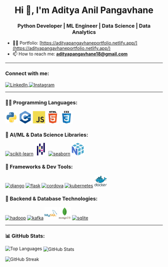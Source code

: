 <h1 align="center">Hi 👋, I'm Aditya Anil Pangavhane</h1>
<h3 align="center">Python Developer | ML Engineer | Data Science | Data Analytics</h3>

- 👨‍💻 Portfolio: [https://adityapangavhaneportfolio.netlify.app/](https://adityapangavhaneportfolio.netlify.app/)
- 📫 How to reach me: **adityapangavhane18@gmail.com**

---

<h3 align="left">Connect with me:</h3>
<p align="left">
  <a href="https://linkedin.com/in/aditya-pangavhane-803481217" target="blank">
    <img align="center" src="https://raw.githubusercontent.com/rahuldkjain/github-profile-readme-generator/master/src/images/icons/Social/linked-in-alt.svg" alt="LinkedIn" height="30" width="40" />
  </a>
  <a href="https://www.instagram.com/_aditya_pangavhane" target="blank">
    <img align="center" src="https://raw.githubusercontent.com/rahuldkjain/github-profile-readme-generator/master/src/images/icons/Social/instagram.svg" alt="Instagram" height="30" width="40" />
  </a>
</p>

---

<h3 align="left">🧑‍💻 Programming Languages:</h3>
<p align="left">
  <a href="#"><img src="https://raw.githubusercontent.com/devicons/devicon/master/icons/python/python-original.svg" alt="python" width="40" height="40"/></a>
  <a href="#"><img src="https://raw.githubusercontent.com/devicons/devicon/master/icons/cplusplus/cplusplus-original.svg" alt="cplusplus" width="40" height="40"/></a>
  <a href="#"><img src="https://raw.githubusercontent.com/devicons/devicon/master/icons/javascript/javascript-original.svg" alt="javascript" width="40" height="40"/></a>
  <a href="#"><img src="https://raw.githubusercontent.com/devicons/devicon/master/icons/html5/html5-original-wordmark.svg" alt="html5" width="40" height="40"/></a>
  <a href="#"><img src="https://raw.githubusercontent.com/devicons/devicon/master/icons/css3/css3-original-wordmark.svg" alt="css3" width="40" height="40"/></a>
</p>

<h3 align="left">🤖 AI/ML & Data Science Libraries:</h3>
<p align="left">
  <a href="#"><img src="https://upload.wikimedia.org/wikipedia/commons/0/05/Scikit_learn_logo_small.svg" alt="scikit-learn" width="40" height="40"/></a>
  <a href="#"><img src="https://raw.githubusercontent.com/devicons/devicon/master/icons/pandas/pandas-original.svg" alt="pandas" width="40" height="40"/></a>
  <a href="#"><img src="https://seaborn.pydata.org/_images/logo-mark-lightbg.svg" alt="seaborn" width="40" height="40"/></a>
  <a href="#"><img src="https://raw.githubusercontent.com/devicons/devicon/master/icons/numpy/numpy-original.svg" alt="numpy" width="40" height="40"/></a>
</p>

<h3 align="left">🧱 Frameworks & Dev Tools:</h3>
<p align="left">
  <a href="#"><img src="https://cdn.worldvectorlogo.com/logos/django.svg" alt="django" width="40" height="40"/></a>
   <a href="#"><img src="https://cdn.jsdelivr.net/gh/devicons/devicon/icons/flask/flask-original.svg" alt="flask" width="40" height="40"/></a>
  <a href="#"><img src="https://www.vectorlogo.zone/logos/apache_cordova/apache_cordova-icon.svg" alt="cordova" width="40" height="40"/></a>
  <a href="#"><img src="https://www.vectorlogo.zone/logos/kubernetes/kubernetes-icon.svg" alt="kubernetes" width="40" height="40"/></a>
  <a href="#"><img src="https://raw.githubusercontent.com/devicons/devicon/master/icons/docker/docker-original-wordmark.svg" alt="docker" width="40" height="40"/></a>
</p>

<h3 align="left">💾 Backend & Database Technologies:</h3>
<p align="left">
  <a href="#"><img src="https://www.vectorlogo.zone/logos/apache_hadoop/apache_hadoop-icon.svg" alt="hadoop" width="40" height="40"/></a>
  <a href="#"><img src="https://www.vectorlogo.zone/logos/apache_kafka/apache_kafka-icon.svg" alt="kafka" width="40" height="40"/></a>
  <a href="#"><img src="https://raw.githubusercontent.com/devicons/devicon/master/icons/mysql/mysql-original-wordmark.svg" alt="mysql" width="40" height="40"/></a>
  <a href="#"><img src="https://raw.githubusercontent.com/devicons/devicon/master/icons/mongodb/mongodb-original-wordmark.svg" alt="mongodb" width="40" height="40"/></a>
  <a href="#"><img src="https://www.vectorlogo.zone/logos/sqlite/sqlite-icon.svg" alt="sqlite" width="40" height="40"/></a>
</p>

---

<h3 align="left">📊 GitHub Stats:</h3>

<p><img align="left" src="https://github-readme-stats.vercel.app/api/top-langs?username=adityapangavhane18&show_icons=true&locale=en&layout=compact" alt="Top Languages" /></p>

<p>&nbsp;<img align="center" src="https://github-readme-stats.vercel.app/api?username=adityapangavhane18&show_icons=true&locale=en" alt="GitHub Stats" /></p>

<p><img align="center" src="https://github-readme-streak-stats.herokuapp.com/?user=adityapangavhane18&" alt="GitHub Streak" /></p>
